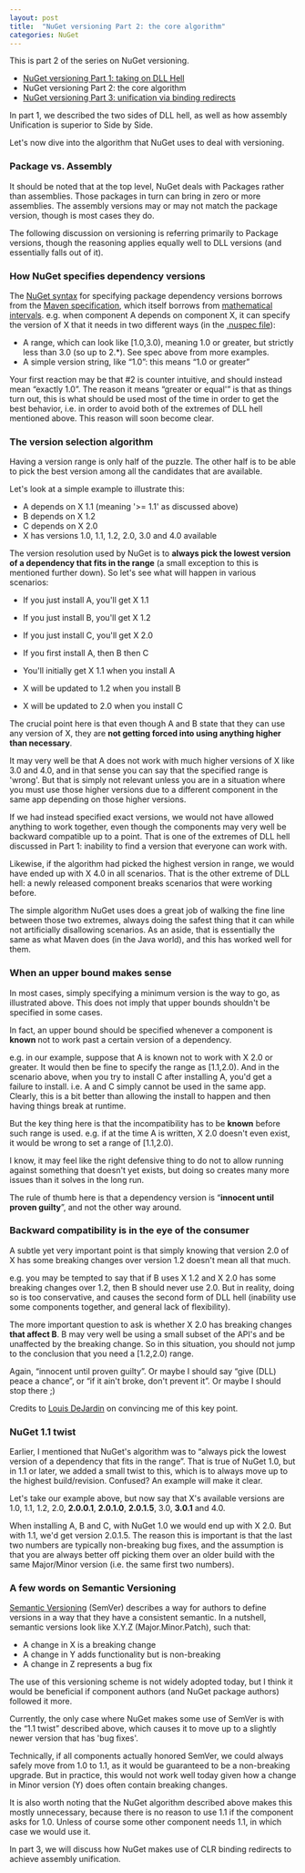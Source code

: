 ```yaml
---
layout: post
title:  "NuGet versioning Part 2: the core algorithm"
categories: NuGet
---
```



This is part 2 of the series on NuGet versioning.
- [NuGet versioning Part 1: taking on DLL Hell](http://blog.davidebbo.com/2011/01/nuget-versioning-part-1-taking-on-dll.html)
- NuGet versioning Part 2: the core algorithm  
- [NuGet versioning Part 3: unification via binding redirects](http://blog.davidebbo.com/2011/01/nuget-versioning-part-3-unification-via.html)<!--EndFragment-->

In part 1, we described the two sides of DLL hell, as well as how assembly Unification is superior to Side by Side.

Let's now dive into the algorithm that NuGet uses to deal with versioning.

### Package vs. Assembly

It should be noted that at the top level, NuGet deals with Packages rather than assemblies. Those packages in turn can bring in zero or more assemblies. The assembly versions may or may not match the package version, though is most cases they do.

The following discussion on versioning is referring primarily to Package versions, though the reasoning applies equally well to DLL versions (and essentially falls out of it).

### How NuGet specifies dependency versions

The [NuGet syntax](http://nuget.codeplex.com/wikipage?title=Version%20Range%20Specification) for specifying package dependency versions borrows from the [Maven specification](http://maven.apache.org/enforcer/enforcer-rules/versionRanges.html), which itself borrows from [mathematical intervals](http://en.wikipedia.org/wiki/Interval_(mathematics)). e.g. when component A depends on component X, it can specify the version of X that it needs in two different ways (in the [.nuspec file](http://nuget.codeplex.com/wikipage?title=Nuspec%20Format)):
- A range, which can look like [1.0,3.0), meaning 1.0 or greater, but strictly less than 3.0 (so up to 2.*). See spec above from more examples.  
- A simple version string, like “1.0”: this means “1.0 or greater”

Your first reaction may be that #2 is counter intuitive, and should instead mean “exactly 1.0”. The reason it means “greater or equal'” is that as things turn out, this is what should be used most of the time in order to get the best behavior, i.e. in order to avoid both of the extremes of DLL hell mentioned above. This reason will soon become clear.

### The version selection algorithm

Having a version range is only half of the puzzle. The other half is to be able to pick the best version among all the candidates that are available.

Let's look at a simple example to illustrate this:

- A depends on X 1.1 (meaning '>= 1.1' as discussed above)  
- B depends on X 1.2  
- C depends on X 2.0  
- X has versions 1.0, 1.1, 1.2, 2.0, 3.0 and 4.0 available


The version resolution used by NuGet is to **always pick the lowest version of a dependency that fits in the range** (a small exception to this is mentioned further down). So let's see what will happen in various scenarios:

- If you just install A, you'll get X 1.1  
- If you just install B, you'll get X 1.2  
- If you just install C, you'll get X 2.0  
- If you first install A, then B then C  

- You'll initially get X 1.1 when you install A  

- X will be updated to 1.2 when you install B  

- X will be updated to 2.0 when you install C




The crucial point here is that even though A and B state that they can use any version of X, they are **not getting forced into using anything higher than necessary**.

It may very well be that A does not work with much higher versions of X like 3.0 and 4.0, and in that sense you can say that the specified range is 'wrong'. But that is simply not relevant unless you are in a situation where you must use those higher versions due to a different component in the same app depending on those higher versions.

If we had instead specified exact versions, we would not have allowed anything to work together, even though the components may very well be backward compatible up to a point. That is one of the extremes of DLL hell discussed in Part 1: inability to find a version that everyone can work with.

Likewise, if the algorithm had picked the highest version in range, we would have ended up with X 4.0 in all scenarios. That is the other extreme of DLL hell: a newly released component breaks scenarios that were working before.

The simple algorithm NuGet uses does a great job of walking the fine line between those two extremes, always doing the safest thing that it can while not artificially disallowing scenarios. As an aside, that is essentially the same as what Maven does (in the Java world), and this has worked well for them.

### When an upper bound makes sense

In most cases, simply specifying a minimum version is the way to go, as illustrated above. This does not imply that upper bounds shouldn't be specified in some cases.

In fact, an upper bound should be specified whenever a component is **known** not to work past a certain version of a dependency.

e.g. in our example, suppose that A is known not to work with X 2.0 or greater. It would then be fine to specify the range as [1.1,2.0). And in the scenario above, when you try to install C after installing A, you'd get a failure to install. i.e. A and C simply cannot be used in the same app. Clearly, this is a bit better than allowing the install to happen and then having things break at runtime.

But the key thing here is that the incompatibility has to be **known** before such range is used. e.g. if at the time A is written, X 2.0 doesn't even exist, it would be wrong to set a range of [1.1,2.0).

I know, it may feel like the right defensive thing to do not to allow running against something that doesn't yet exists, but doing so creates many more issues than it solves in the long run.

The rule of thumb here is that a dependency version is “**innocent until proven guilty**”, and not the other way around.

### Backward compatibility is in the eye of the consumer

A subtle yet very important point is that simply knowing that version 2.0 of X has some breaking changes over version 1.2 doesn't mean all that much.

e.g. you may be tempted to say that if B uses X 1.2 and X 2.0 has some breaking changes over 1.2, then B should never use 2.0. But in reality, doing so is too conservative, and causes the second form of DLL hell (inability use some components together, and general lack of flexibility).

The more important question to ask is whether X 2.0 has breaking changes **that affect B**. B may very well be using a small subset of the API's and be unaffected by the breaking change. So in this situation, you should not jump to the conclusion that you need a [1.2,2.0) range.

Again, “innocent until proven guilty”. Or maybe I should say “give (DLL) peace a chance”, or “if it ain't broke, don't prevent it”. Or maybe I should stop there ;)

Credits to [Louis DeJardin](http://twitter.com/#!/loudej) on convincing me of this key point.

### NuGet 1.1 twist

Earlier, I mentioned that NuGet's algorithm was to “always pick the lowest version of a dependency that fits in the range”. That is true of NuGet 1.0, but in 1.1 or later, we added a small twist to this, which is to always move up to the highest build/revision. Confused? An example will make it clear.

Let's take our example above, but now say that X's available versions are 1.0, 1.1, 1.2, 2.0, **2.0.0.1**, **2.0.1.0**, **2.0.1.5**, 3.0, **3.0.1** and 4.0.

When installing A, B and C, with NuGet 1.0 we would end up with X 2.0. But with 1.1, we'd get version 2.0.1.5. The reason this is important is that the last two numbers are typically non-breaking bug fixes, and the assumption is that you are always better off picking them over an older build with the same Major/Minor version (i.e. the same first two numbers).

### A few words on Semantic Versioning

[Semantic Versioning](http://semver.org/) (SemVer) describes a way for authors to define versions in a way that they have a consistent semantic. In a nutshell, semantic versions look like X.Y.Z (Major.Minor.Patch), such that:

- A change in X is a breaking change  
- A change in Y adds functionality but is non-breaking  
- A change in Z represents a bug fix


The use of this versioning scheme is not widely adopted today, but I think it would be beneficial if component authors (and NuGet package authors) followed it more.

Currently, the only case where NuGet makes some use of SemVer is with the “1.1 twist” described above, which causes it to move up to a slightly newer version that has 'bug fixes'.

Technically, if all components actually honored SemVer, we could always safely move from 1.0 to 1.1, as it would be guaranteed to be a non-breaking upgrade. But in practice, this would not work well today given how a change in Minor version (Y) does often contain breaking changes.

It is also worth noting that the NuGet algorithm described above makes this mostly unnecessary, because there is no reason to use 1.1 if the component asks for 1.0. Unless of course some other component needs 1.1, in which case we would use it.

In part 3, we will discuss how NuGet makes use of CLR binding redirects to achieve assembly unification.


